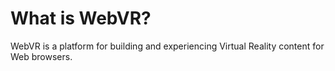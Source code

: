 # What is WebVR?

WebVR is a platform for building and experiencing Virtual Reality content for Web browsers.

